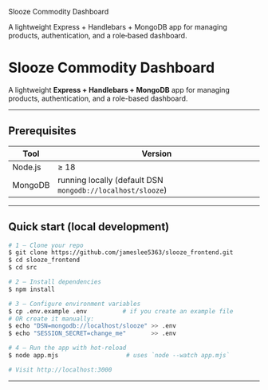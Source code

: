 Slooze Commodity Dashboard

A lightweight Express + Handlebars + MongoDB app for managing products, authentication, and a role‑based dashboard.

# Slooze Commodity Dashboard

A lightweight **Express + Handlebars + MongoDB** app for managing products, authentication, and a role-based dashboard.

---

## Prerequisites

| Tool     | Version |
|----------|---------|
| Node.js  | ≥ 18    |
| MongoDB  | running locally (default DSN `mongodb://localhost/slooze`) |

---

## Quick start (local development)

```bash
# 1 — Clone your repo
$ git clone https://github.com/jameslee5363/slooze_frontend.git
$ cd slooze_frontend
$ cd src

# 2 — Install dependencies
$ npm install

# 3 — Configure environment variables
$ cp .env.example .env          # if you create an example file
# OR create it manually:
$ echo "DSN=mongodb://localhost/slooze" >> .env
$ echo "SESSION_SECRET=change_me"       >> .env

# 4 — Run the app with hot-reload
$ node app.mjs                   # uses `node --watch app.mjs`

# Visit http://localhost:3000
```

---